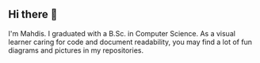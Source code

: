 ## Hi there 👋


I'm Mahdis.
I graduated with a B.Sc. in Computer Science. As a visual learner caring for code and document readability, you may find a lot of fun diagrams and pictures in my repositories.
<!--
**mahdis-r/mahdis-r** is a ✨ _special_ ✨ repository because its `README.md` (this file) appears on your GitHub profile.

Here are some ideas to get you started:

- 🔭 I’m currently working on ...
- 🌱 I’m currently learning ...
- 👯 I’m looking to collaborate on ...
- 🤔 I’m looking for help with ...
- 💬 Ask me about ...
- 📫 How to reach me: ...
- 😄 Pronouns: ...
- ⚡ Fun fact: ...
-->
